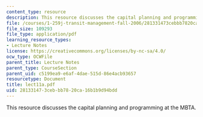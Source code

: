 ```yaml
---
content_type: resource
description: This resource discusses the capital planning and programming at the MBTA.
file: /courses/1-259j-transit-management-fall-2006/281331473cebbb7820ca16b1b9d94bdd_lect11a.pdf
file_size: 109293
file_type: application/pdf
learning_resource_types:
- Lecture Notes
license: https://creativecommons.org/licenses/by-nc-sa/4.0/
ocw_type: OCWFile
parent_title: Lecture Notes
parent_type: CourseSection
parent_uid: c5199ea9-e6af-4dae-515d-86e4acb93657
resourcetype: Document
title: lect11a.pdf
uid: 28133147-3ceb-bb78-20ca-16b1b9d94bdd
---
```

This resource discusses the capital planning and programming at the MBTA.